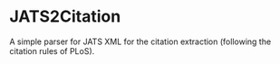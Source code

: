 # JATS2Citation
A simple parser for JATS XML for the citation extraction (following the citation rules of PLoS).
